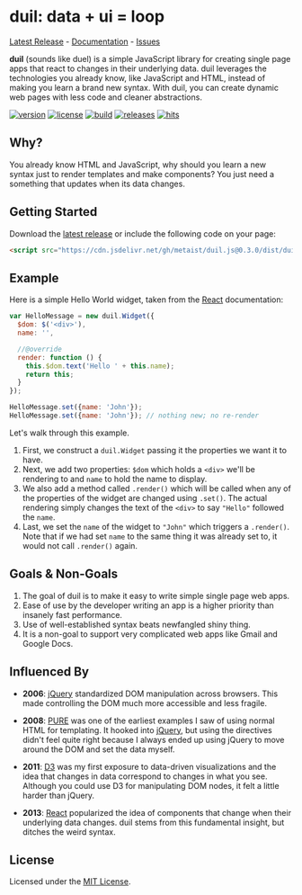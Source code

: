 # duil: data + ui = loop
[Latest Release] - [Documentation] - [Issues]

**duil** (sounds like duel) is a simple JavaScript library for creating single page apps that react to changes in their underlying data. duil leverages the technologies you already know, like JavaScript and HTML, instead of making you learn a brand new syntax. With duil, you can create dynamic web pages with less code and cleaner abstractions.

[![version][badge-version]](https://github.com/metaist/duil.js/blob/master/CHANGELOG.md)
[![license][badge-license]](https://github.com/metaist/duil.js/blob/master/LICENSE.md)
[![build][badge-travis]](https://travis-ci.org/metaist/duil.js)
[![releases][badge-release]][Latest Release]
[![hits][badge-jsdelivr]](https://www.jsdelivr.com/package/gh/metaist/duil.js)

[Latest Release]: https://github.com/metaist/duil.js/releases/latest
[Documentation]: https://metaist.github.io/duil.js/
[Issues]: https://github.com/metaist/duil.js/issues

[badge-version]: https://img.shields.io/badge/version-0.3.0-blue.svg
[badge-license]: https://img.shields.io/badge/license-MIT-blue.svg
[badge-travis]: https://travis-ci.org/metaist/duil.js.svg?branch=master
[badge-release]: https://img.shields.io/github/downloads/metaist/duil.js/total.svg
[badge-jsdelivr]: https://data.jsdelivr.com/v1/package/gh/metaist/duil.js/badge

## Why?
You already know HTML and JavaScript, why should you learn a new syntax just to render templates and make components? You just need a something that updates when its data changes.

## Getting Started
Download the [latest release][Latest Release] or include the following code on your page:
```html
<script src="https://cdn.jsdelivr.net/gh/metaist/duil.js@0.3.0/dist/duil.min.js"></script>
```

## Example
Here is a simple Hello World widget, taken from the [React] documentation:
```javascript
var HelloMessage = new duil.Widget({
  $dom: $('<div>'),
  name: '',

  //@override
  render: function () {
    this.$dom.text('Hello ' + this.name);
    return this;
  }
});

HelloMessage.set({name: 'John'});
HelloMessage.set({name: 'John'}); // nothing new; no re-render
```

Let's walk through this example.

1. First, we construct a `duil.Widget` passing it the properties we want it to have.
2. Next, we add two properties: `$dom` which holds a `<div>` we'll be rendering to and `name` to hold the name to display.
3. We also add a method called `.render()` which will be called when any of the properties of the widget are changed using `.set()`. The actual rendering simply changes the text of the `<div>` to say `"Hello"` followed the `name`.
4. Last, we set the `name` of the widget to `"John"` which triggers a `.render()`. Note that if we had set `name` to the same thing it was already set to, it would not call `.render()` again.

[1]: https://reactjs.org/

## Goals & Non-Goals
1. The goal of duil is to make it easy to write simple single page web apps.
2. Ease of use by the developer writing an app is a higher priority than insanely fast performance.
3. Use of well-established syntax beats newfangled shiny thing.
4. It is a non-goal to support very complicated web apps like Gmail and Google Docs.

## Influenced By
- **2006**: [jQuery] standardized DOM manipulation across browsers. This made controlling the DOM much more accessible and less fragile.

- **2008**: [PURE] was one of the earliest examples I saw of using normal HTML for templating. It hooked into [jQuery], but using the directives didn't feel quite right because I always ended up using jQuery to move around the DOM and set the data myself.

- **2011**: [D3] was my first exposure to data-driven visualizations and the idea that changes in data correspond to changes in what you see. Although you could use D3 for manipulating DOM nodes, it felt a little harder than jQuery.

- **2013**: [React] popularized the idea of components that change when their underlying data changes. duil stems from this fundamental insight, but ditches the weird syntax.

[D3]: https://d3js.org/
[jQuery]: http://jquery.com/
[PURE]: https://pure-js.com/
[React]: https://reactjs.org/

## License
Licensed under the [MIT License].

[MIT License]: http://opensource.org/licenses/MIT
